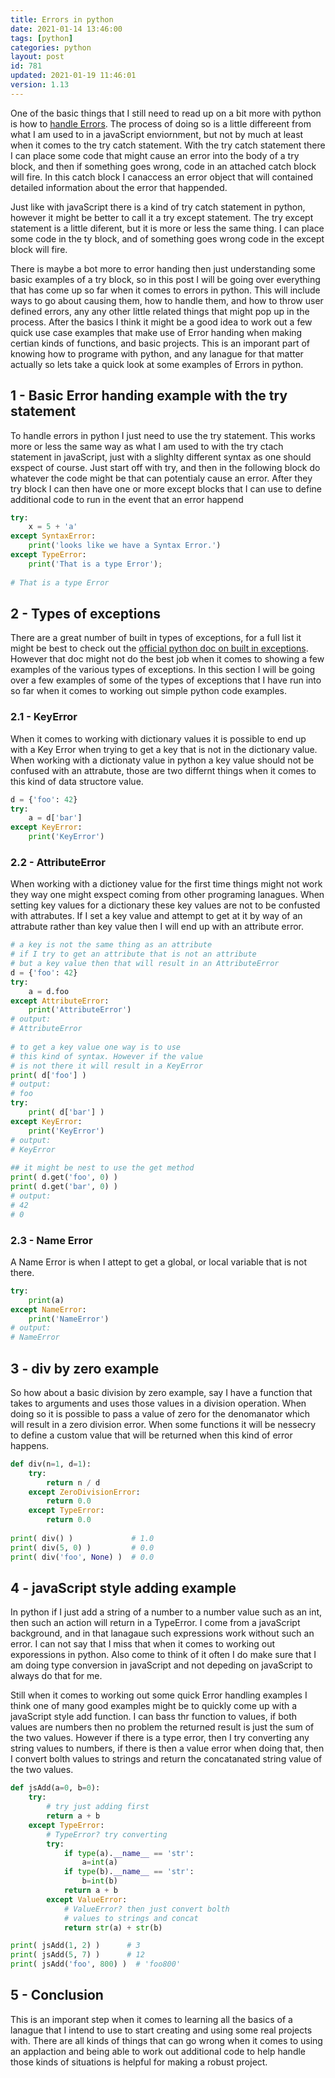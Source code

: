 ```yaml
---
title: Errors in python
date: 2021-01-14 13:46:00
tags: [python]
categories: python
layout: post
id: 781
updated: 2021-01-19 11:46:01
version: 1.13
---
```


One of the basic things that I still need to read up on a bit more with python is how to [handle Errors](https://docs.python.org/3.7/tutorial/errors.html). The process of doing so is a little differeent from what I am used to in a javaScript enviornment, but not by much at least when it comes to the try catch statement. With the try catch statement there I can place some code that might cause an error into the body of a try block, and then if something goes wrong, code in an attached catch block will fire. In this catch block I canaccess an error object that will contained detailed information about the error that happended.

Just like with javaScript there is a kind of try catch statement in python, however it might be better to call it a try except statement. The try except statement is a little diferent, but it is more or less the same thing. I can place some code in the ty block, and of something goes wrong code in the except block will fire.

There is maybe a bot more to error handing then just understanding some basic examples of a try block, so in this post I will be going over everything that has come up so far when it comes to errors in python. This will include ways to go about causing them, how to handle them, and how to throw user defined errors, any any other little related things that might pop up in the process. After the basics I think it might be a good idea to work out a few quick use case examples that make use of Error handing when making certian kinds of functions, and basic projects. This is an imporant part of knowing how to programe with python, and any lanague for that matter actually so lets take a quick look at some examples of Errors in python.

<!-- more -->


## 1 - Basic Error handing example with the try statement

To handle errors in python I just need to use the try statement. This works more or less the same way as what I am used to with the try ctach statement in javaScript, just with a slighlty different syntax as one should exspect of course. Just start off with try, and then in the following block do whatever the code might be that can potentialy cause an error. After they try block I can then have one or more except blocks that I can use to define additional code to run in the event that an error happend

```python
try:
    x = 5 + 'a'
except SyntaxError:
    print('looks like we have a Syntax Error.')
except TypeError:
    print('That is a type Error');
 
# That is a type Error
```

## 2 - Types of exceptions

There are a great number of built in types of exceptions, for a full list it might be best to check out the [official python doc on built in exceptions](https://docs.python.org/3.7/library/exceptions.html#Exception). However that doc might not do the best job when it comes to showing a few examples of the various types of exceptions. In this section I will be going over a few examples of some of the types of exceptions that I have run into so far when it comes to working out simple python code examples.

### 2.1 - KeyError

When it comes to working with dictionary values it is possible to end up with a Key Error when trying to get a key that is not in the dictionary value. When working with a dictionaty value in python a key value should not be confused with an attrabute, those are two differnt things when it comes to this kind of data structore value.

```python
d = {'foo': 42}
try:
    a = d['bar']
except KeyError:
    print('KeyError')
```

### 2.2 - AttributeError

When working with a dictioney value for the first time things might not work they way one might exspect coming from other programing lanagues. When setting key values for a dictionary these key values are not to be confusted with attrabutes. If I set a key value and attempt to get at it by way of an attrabute rather than key value then I will end up with an attribute error.

```python
# a key is not the same thing as an attribute
# if I try to get an attribute that is not an attribute
# but a key value then that will result in an AttributeError
d = {'foo': 42}
try:
    a = d.foo
except AttributeError:
    print('AttributeError')
# output:
# AttributeError
 
# to get a key value one way is to use
# this kind of syntax. However if the value
# is not there it will result in a KeyError
print( d['foo'] )
# output:
# foo
try:
    print( d['bar'] )
except KeyError:
    print('KeyError')
# output:
# KeyError
 
## it might be nest to use the get method
print( d.get('foo', 0) )
print( d.get('bar', 0) )
# output:
# 42
# 0
```

### 2.3 - Name Error

A Name Error is when I attept to get a global, or local variable that is not there.

```python
try:
    print(a)
except NameError:
    print('NameError')
# output:
# NameError
```

## 3 - div by zero example

So how about a basic division by zero example, say I have a function that takes to arguments and uses those values in a division operation. When doing so it is possible to pass a value of zero for the denomanator which will result in a zero division error. When some functions it will be nessecry to define a custom value that will be returned when this kind of error happens.

```python
def div(n=1, d=1):
    try:
        return n / d
    except ZeroDivisionError:
        return 0.0
    except TypeError:
        return 0.0
    
print( div() )             # 1.0
print( div(5, 0) )         # 0.0
print( div('foo', None) )  # 0.0
```

## 4 - javaScript style adding example

In python if I just add a string of a number to a number value such as an int, then such an action will return in a TypeError. I come from a javaScript background, and in that lanagaue such expressions work without such an error. I can not say that I miss that when it comes to working out exporessions in python. Also come to think of it often I do make sure that I am doing type conversion in javaScript and not depeding on javaScript to always do that for me.

Still when it comes to working out some quick Error handling examples I think one of many good examples might be to quickly come up with a javaScript style add function. I can bass thr function to values, if both values are numbers then no problem the returned result is just the sum of the two values. However if there is a type error, then I try converting any string values to numbers, if there is then a value error when doing that, then I convert bolth values to strings and return the concatanated string value of the two values.

```python
def jsAdd(a=0, b=0):
    try:
        # try just adding first
        return a + b
    except TypeError:
        # TypeError? try converting
        try:
            if type(a).__name__ == 'str':
                a=int(a)
            if type(b).__name__ == 'str':
                b=int(b)
            return a + b
        except ValueError:
            # ValueError? then just convert bolth
            # values to strings and concat
            return str(a) + str(b)

print( jsAdd(1, 2) )      # 3
print( jsAdd(5, 7) )      # 12
print( jsAdd('foo', 800) )  # 'foo800'
```

## 5 - Conclusion

This is an imporant step when it comes to learning all the basics of a lanague that I intend to use to start creating and using some real projects with. There are all kinds of things that can go wrong when it comes to using an applaction and being able to work out additional code to help handle those kinds of situations is helpful for making a robust project.